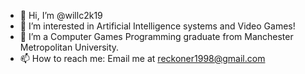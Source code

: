 - 👋 Hi, I’m @willc2k19
- 👀 I’m interested in Artificial Intelligence systems and Video Games!
- 🌱 I’m a Computer Games Programming graduate from Manchester Metropolitan University.
- 📫 How to reach me: Email me at reckoner1998@gmail.com

<!---
willc2k19/willc2k19 is a ✨ special ✨ repository because its `README.md` (this file) appears on your GitHub profile.
You can click the Preview link to take a look at your changes.
--->
